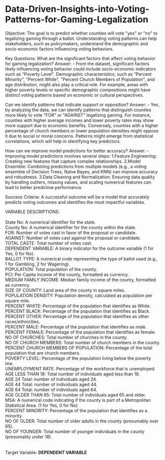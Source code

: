 # Data-Driven-Insights-into-Voting-Patterns-for-Gaming-Legalization

Objective: The goal is to predict whether counties will vote "yes" or "no" to legalizing gaming through a ballot. Understanding voting patterns can help stakeholders, such as policymakers, understand the demographic and socio-economic factors influencing voting behaviors.

Key Questions:
What are the significant factors that affect voting behavior for gaming legalization?
Answer: - From the dataset, significant factors likely influencing voting behavior could include socio-economic indicators such as "Poverty Level". Demographic characteristics, such as "Percent Minority", "Percent White", "Percent Church Members of Population", and age distribution, might also play a critical role. For example, areas with higher poverty levels or specific demographic compositions might have distinct voting patterns based on economic or cultural perspectives.

Can we identify patterns that indicate support or opposition?
Answer: - Yes, by analyzing the data, we can identify patterns that distinguish counties more likely to vote "FOR" or "AGAINST" legalizing gaming. For instance, counties with higher average incomes and lower poverty rates may show more support due to economic benefits. Conversely, counties with a higher percentage of church members or lower population densities might oppose it due to social or moral concerns. Patterns might emerge from statistical correlations, which will help in identifying key predictors.

How can we improve model predictions for better accuracy?
Answer: - Improving model predictions involves several steps:
1.Feature Engineering: Creating new features that capture complex relationships.
2.Model Ensemble: Combining predictions from multiple models (e.g., a voting ensemble of Decision Trees, Naïve Bayes, and KNN) can improve accuracy and robustness.
3.Data Cleaning and Normalization: Ensuring data quality by handling outliers, missing values, and scaling numerical features can lead to better predictive performance.

Success Criteria: A successful outcome will be a model that accurately predicts voting outcomes and identifies the most impactful variables.


VARIABLE DESCRIPTIONS:<br>
<br>
State No:	A numerical identifier for the state.<br>
County No:	A numerical identifier for the county within the state.<br>
FOR:	Number of votes cast in favor of the proposal or candidate.<br>
AGAINST:	Number of votes cast against the proposal or candidate.<br>
TOTAL CASTE:	Total number of votes cast.<br>
DEPENDENT VARIABLE:	A binary indicator for the outcome variable (1 for Yes, 0 for No).<br>
BALLOT TYPE:	A numerical code representing the type of ballot used (e.g., 1 for Gambling, 2 for Wagering).<br>
POPULATION:	Total population of the county.<br>
PCI:	Per Capita Income of the county, formatted as currency.<br>
MEDIUM FAMILY INCOME:	Median family income of the county, formatted as currency.<br>
SIZE OF COUNTY:	Land area of the county in square miles.<br>
POPULATION DENSITY:	Population density, calculated as population per square mile.<br>
PERCENT WHITE: Percentage of the population that identifies as White.<br>
PERCENT BLACK: Percentage of the population that identifies as Black.<br>
PERCENT OTHER: Percentage of the population that identifies as other races/ethnicities.<br>
PERCENT MALE:	Percentage of the population that identifies as male.<br>
PERCENT FEMALE:	Percentage of the population that identifies as female.<br>
NO OF CHURCHES:	Total number of churches in the county.<br>
NO OF CHURCH MEMBERS:	Total number of church members in the county.<br>
PERCENT CHURCH MEMBERS OF POPULATION:	Percentage of the total population that are church members.<br>
POVERTY LEVEL:	Percentage of the population living below the poverty line.<br>
UNEMPLOYMENT RATE: Percentage of the workforce that is unemployed.<br>
AGE LESS THAN 18:	Total number of individuals aged less than 18.<br>
AGE 24	Total: number of individuals aged 24.<br>
AGE 44	Total: number of individuals aged 44.<br>
AGE 64	Total: number of individuals aged 64.<br>
AGE OLDER THAN 65:	Total number of individuals aged 65 and older.<br>
MSA:	A numerical code indicating if the county is part of a Metropolitan Statistical Area. (1 for Yes, 0 for No)<br>
PERCENT MINORITY: Percentage of the population that identifies as a minority.<br>
NO OF OLDER: Total number of older adults in the county (presumably over 65).<br>
NO OF YOUNGER: Total number of younger individuals in the county (presumably under 18).<br>
<br>
<br>
Target Variable: **DEPENDENT VARIABLE**
